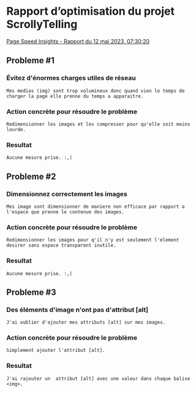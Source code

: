 # Rapport d’optimisation du projet ScrollyTelling  
[Page Speed Insights - Rapport du 12 mai 2023, 07:30:20](https://vanounais.github.io/st-martin_nicolas_scrollytelling/)  
## Probleme #1
  ### Évitez d'énormes charges utiles de réseau
    Mes medias (img) sont trop volumineux donc quand vien le temps de charger la page elle prenne du temps a apparaitre.
  ### Action concrète pour résoudre le problème
    Redimensionner les images et les compresser pour qu'elle soit moins lourde.
  ### Resultat
    Aucune mesure prise. :,(
## Probleme #2
  ### Dimensionnez correctement les images
    Mes image sont dimensionner de maniere non efficace par rapport a l'espace que prenne le contenue des images.
  ### Action concrète pour résoudre le problème
    Redimensionner les images pour q'il n'y est seulement l'element desirer sans espace transparent inutile.
  ### Resultat
    Aucune mesure prise. :,(
## Probleme #3
  ### Des éléments d'image n'ont pas d'attribut [alt]
    J'ai oublier d'ajouter mes attributs [alt] sur mes images.
  ### Action concrète pour résoudre le problème
    Simplement ajouter l'attribut [alt].
  ### Resultat
    J'ai rajouter un  attribut [alt] avec une valeur dans chaque balise <img>.
